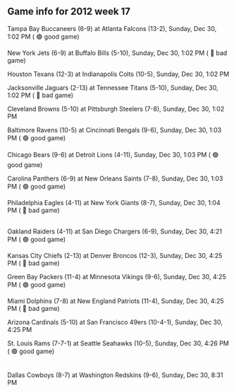 ## Game info for 2012 week 17
Tampa Bay Buccaneers (6-9) at Atlanta Falcons (13-2), Sunday, Dec 30, 1:02 PM (	:green_circle: good game)

New York Jets (6-9) at Buffalo Bills (5-10), Sunday, Dec 30, 1:02 PM (	:red_circle: bad game)

Houston Texans (12-3) at Indianapolis Colts (10-5), Sunday, Dec 30, 1:02 PM

Jacksonville Jaguars (2-13) at Tennessee Titans (5-10), Sunday, Dec 30, 1:02 PM (	:red_circle: bad game)

Cleveland Browns (5-10) at Pittsburgh Steelers (7-8), Sunday, Dec 30, 1:02 PM

Baltimore Ravens (10-5) at Cincinnati Bengals (9-6), Sunday, Dec 30, 1:03 PM (	:green_circle: good game)

Chicago Bears (9-6) at Detroit Lions (4-11), Sunday, Dec 30, 1:03 PM (	:green_circle: good game)

Carolina Panthers (6-9) at New Orleans Saints (7-8), Sunday, Dec 30, 1:03 PM (	:green_circle: good game)

Philadelphia Eagles (4-11) at New York Giants (8-7), Sunday, Dec 30, 1:04 PM (	:red_circle: bad game)

<br/>Oakland Raiders (4-11) at San Diego Chargers (6-9), Sunday, Dec 30, 4:21 PM (	:green_circle: good game)

Kansas City Chiefs (2-13) at Denver Broncos (12-3), Sunday, Dec 30, 4:25 PM (	:red_circle: bad game)

Green Bay Packers (11-4) at Minnesota Vikings (9-6), Sunday, Dec 30, 4:25 PM (	:green_circle: good game)

Miami Dolphins (7-8) at New England Patriots (11-4), Sunday, Dec 30, 4:25 PM (	:red_circle: bad game)

Arizona Cardinals (5-10) at San Francisco 49ers (10-4-1), Sunday, Dec 30, 4:25 PM

St. Louis Rams (7-7-1) at Seattle Seahawks (10-5), Sunday, Dec 30, 4:26 PM (	:green_circle: good game)

<br/>Dallas Cowboys (8-7) at Washington Redskins (9-6), Sunday, Dec 30, 8:31 PM

